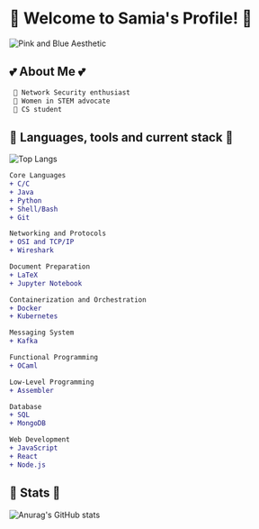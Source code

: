 # 🌸 Welcome to Samia's Profile! 🌸

![Pink and Blue Aesthetic](https://i.pinimg.com/736x/84/65/49/846549c4ff38de45813b71ee4fa38b7d.jpg)

## 💕 About Me 💕

```diff
 💖 Network Security enthusiast
 🎀 Women in STEM advocate
 🌸 CS student
```

## 🪷 Languages, tools and current stack 🪷

![Top Langs](https://github-readme-stats.vercel.app/api/top-langs/?username=tkqdldk&hide_progress=true)
```diff
Core Languages
+ C/C
+ Java
+ Python 
+ Shell/Bash
+ Git

Networking and Protocols
+ OSI and TCP/IP
+ Wireshark

Document Preparation
+ LaTeX
+ Jupyter Notebook

Containerization and Orchestration
+ Docker
+ Kubernetes

Messaging System
+ Kafka

Functional Programming
+ OCaml

Low-Level Programming
+ Assembler

Database
+ SQL
+ MongoDB

Web Development
+ JavaScript
+ React
+ Node.js
```

## 💜 Stats 💜

![Anurag's GitHub stats](https://github-readme-stats.vercel.app/api?username=tkqdldk&show_icons=true&theme=cobalt)



